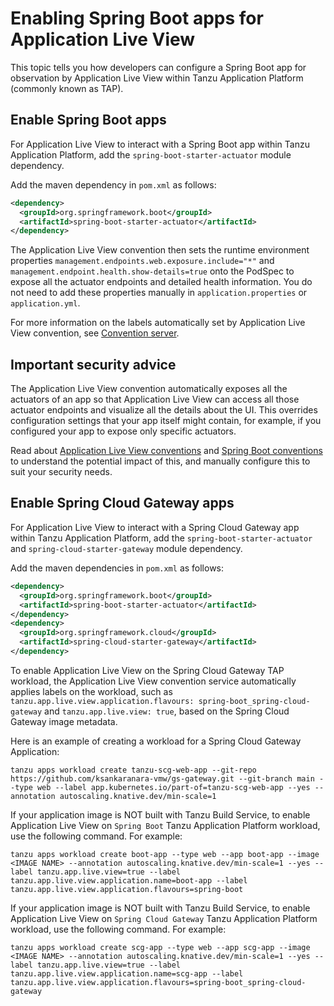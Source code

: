# Enabling Spring Boot apps for Application Live View

This topic tells you how developers can configure a Spring Boot app for observation by
Application Live View within Tanzu Application Platform (commonly known as TAP).

## Enable Spring Boot apps

For Application Live View to interact with a Spring Boot app within Tanzu Application Platform,
add the `spring-boot-starter-actuator` module dependency.

Add the maven dependency in `pom.xml` as follows:

```xml
<dependency>
  <groupId>org.springframework.boot</groupId>
  <artifactId>spring-boot-starter-actuator</artifactId>
</dependency>
```

The Application Live View convention then sets the runtime environment properties `management.endpoints.web.exposure.include="*"` and `management.endpoint.health.show-details=true` onto the PodSpec to expose all the actuator endpoints and detailed health information.
You do not need to add these properties manually in `application.properties` or `application.yml`.

For more information on the labels automatically set by Application Live View convention, see [Convention server](convention-server.md).

## <a id="security"></a> Important security advice

The Application Live View convention automatically exposes all the actuators of an app
so that Application Live View can access all those actuator endpoints and visualize all the details about the UI.
This overrides configuration settings that your app itself might contain, for example,
if you configured your app to expose only specific actuators.

Read about [Application Live View conventions](convention-server.md) and [Spring Boot conventions](../../spring-boot-conventions/about.hbs.md) to understand the potential impact of this, and manually configure this to suit your security needs.


## Enable Spring Cloud Gateway apps

For Application Live View to interact with a Spring Cloud Gateway app within Tanzu Application Platform,
add the `spring-boot-starter-actuator` and `spring-cloud-starter-gateway` module dependency.

Add the maven dependencies in `pom.xml` as follows:

```xml
<dependency>
  <groupId>org.springframework.boot</groupId>
  <artifactId>spring-boot-starter-actuator</artifactId>
</dependency>
<dependency>
  <groupId>org.springframework.cloud</groupId>
  <artifactId>spring-cloud-starter-gateway</artifactId>
</dependency>
```

To enable Application Live View on the Spring Cloud Gateway TAP workload, the Application Live View convention service automatically applies labels on the workload, such as `tanzu.app.live.view.application.flavours: spring-boot_spring-cloud-gateway` and `tanzu.app.live.view: true`, based on the Spring Cloud Gateway image metadata.

Here is an example of creating a workload for a Spring Cloud Gateway Application:

```console
tanzu apps workload create tanzu-scg-web-app --git-repo https://github.com/ksankaranara-vmw/gs-gateway.git --git-branch main --type web --label app.kubernetes.io/part-of=tanzu-scg-web-app --yes --annotation autoscaling.knative.dev/min-scale=1
```

If your application image is NOT built with Tanzu Build Service, to enable Application Live View on `Spring Boot` Tanzu Application Platform workload, use the following command. For example:

```
tanzu apps workload create boot-app --type web --app boot-app --image <IMAGE NAME> --annotation autoscaling.knative.dev/min-scale=1 --yes --label tanzu.app.live.view=true --label tanzu.app.live.view.application.name=boot-app --label tanzu.app.live.view.application.flavours=spring-boot
```

If your application image is NOT built with Tanzu Build Service, to enable Application Live View on `Spring Cloud Gateway` Tanzu Application Platform workload, use the following command. For example:

```
tanzu apps workload create scg-app --type web --app scg-app --image <IMAGE NAME> --annotation autoscaling.knative.dev/min-scale=1 --yes --label tanzu.app.live.view=true --label tanzu.app.live.view.application.name=scg-app --label tanzu.app.live.view.application.flavours=spring-boot_spring-cloud-gateway
```
